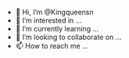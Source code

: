 - 👋 Hi, I’m @Kingqueensn
- 👀 I’m interested in ...
- 🌱 I’m currently learning ...
- 💞️ I’m looking to collaborate on ...
- 📫 How to reach me ...

<!---
Kingqueensn/Kingqueensn is a ✨ special ✨ repository because its `README.md` (this file) appears on your GitHub profile.
You can click the Preview link to take a look at your changes.
--->
